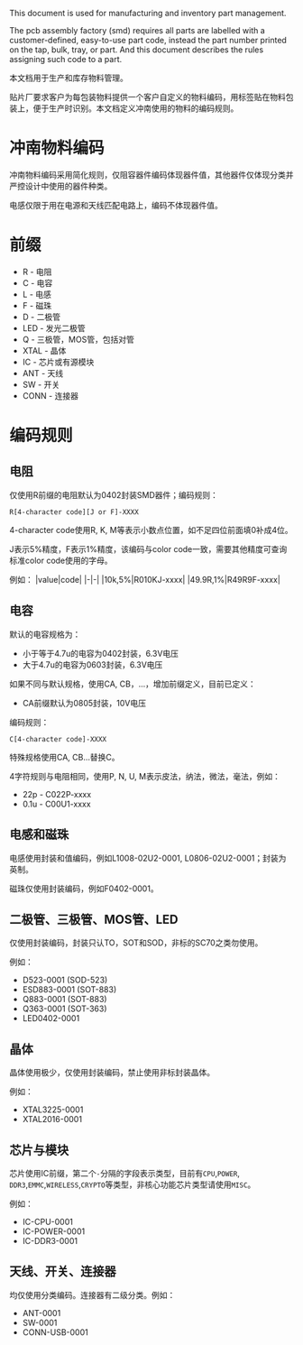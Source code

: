 This document is used for manufacturing and inventory part management. 

The pcb assembly factory (smd) requires all parts are labelled with a customer-defined, easy-to-use part code, instead the part number printed on the tap, bulk, tray, or part. And this document describes the rules assigning such code to a part.

本文档用于生产和库存物料管理。

贴片厂要求客户为每包装物料提供一个客户自定义的物料编码，用标签贴在物料包装上，便于生产时识别。本文档定义冲南使用的物料的编码规则。

# 冲南物料编码

冲南物料编码采用简化规则，仅阻容器件编码体现器件值，其他器件仅体现分类并严控设计中使用的器件种类。

电感仅限于用在电源和天线匹配电路上，编码不体现器件值。

# 前缀

* R - 电阻
* C - 电容
* L - 电感
* F - 磁珠
* D - 二极管
* LED - 发光二极管
* Q - 三极管，MOS管，包括对管
* XTAL - 晶体
* IC - 芯片或有源模块
* ANT - 天线
* SW - 开关
* CONN - 连接器

# 编码规则

## 电阻

仅使用R前缀的电阻默认为0402封装SMD器件；编码规则：

```
R[4-character code][J or F]-XXXX
```

4-character code使用R, K, M等表示小数点位置，如不足四位前面填0补成4位。

J表示5%精度，F表示1%精度，该编码与color code一致，需要其他精度可查询标准color code使用的字母。

例如：
|value|code|
|-|-|
|10k,5%|R010KJ-xxxx|
|49.9R,1%|R49R9F-xxxx|


## 电容

默认的电容规格为：

* 小于等于4.7u的电容为0402封装，6.3V电压
* 大于4.7u的电容为0603封装，6.3V电压

如果不同与默认规格，使用CA, CB，...，增加前缀定义，目前已定义：

* CA前缀默认为0805封装，10V电压

编码规则：

```
C[4-character code]-XXXX
```

特殊规格使用CA, CB...替换C。

4字符规则与电阻相同，使用P, N, U, M表示皮法，纳法，微法，毫法，例如：

* 22p - C022P-xxxx
* 0.1u - C00U1-xxxx

## 电感和磁珠

电感使用封装和值编码，例如L1008-02U2-0001, L0806-02U2-0001；封装为英制。

磁珠仅使用封装编码，例如F0402-0001。

## 二极管、三极管、MOS管、LED

仅使用封装编码，封装只认TO，SOT和SOD，非标的SC70之类勿使用。

例如：

- D523-0001 (SOD-523)
- ESD883-0001 (SOT-883)
- Q883-0001 (SOT-883)
- Q363-0001 (SOT-363)
- LED0402-0001 

## 晶体

晶体使用极少，仅使用封装编码，禁止使用非标封装晶体。

例如：
- XTAL3225-0001
- XTAL2016-0001

## 芯片与模块

芯片使用IC前缀，第二个`-`分隔的字段表示类型，目前有`CPU`,`POWER`, `DDR3`,`EMMC`,`WIRELESS`,`CRYPTO`等类型，非核心功能芯片类型请使用`MISC`。

例如：

- IC-CPU-0001
- IC-POWER-0001
- IC-DDR3-0001

## 天线、开关、连接器

均仅使用分类编码。连接器有二级分类。例如：

- ANT-0001
- SW-0001
- CONN-USB-0001


